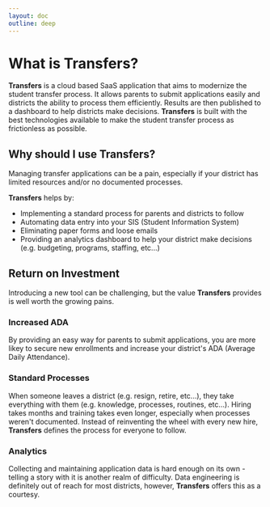 ```yaml
---
layout: doc
outline: deep
---
```


# What is Transfers?

**Transfers** is a cloud based SaaS application that aims to modernize the student transfer process. It allows parents to submit applications easily and districts the ability to process them efficiently. Results are then published to a dashboard to help districts make decisions. **Transfers** is built with the best technologies available to make the student transfer process as frictionless as possible.

## Why should I use Transfers?

Managing transfer applications can be a pain, especially if your district has limited resources and/or no documented processes.

**Transfers** helps by:

- Implementing a standard process for parents and districts to follow
- Automating data entry into your SIS (Student Information System)
- Eliminating paper forms and loose emails
- Providing an analytics dashboard to help your district make decisions (e.g. budgeting, programs, staffing, etc...)

## Return on Investment

Introducing a new tool can be challenging, but the value **Transfers** provides is well worth the growing pains. 

### Increased ADA

By providing an easy way for parents to submit applications, you are more likey to secure new enrollments and increase your district's ADA (Average Daily Attendance).

### Standard Processes

When someone leaves a district (e.g. resign, retire, etc...), they take everything with them (e.g. knowledge, processes, routines, etc...). Hiring takes months and training takes even longer, especially when processes weren't documented. Instead of reinventing the wheel with every new hire, **Transfers** defines the process for everyone to follow.

### Analytics 

Collecting and maintaining application data is hard enough on its own - telling a story with it is another realm of difficulty. Data engineering is definitely out of reach for most districts, however, **Transfers** offers this as a courtesy.

